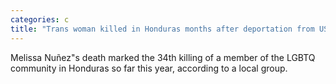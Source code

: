 ```yaml
---
categories: c
title: "Trans woman killed in Honduras months after deportation from US reports"
---
```

Melissa Nuñez"s death marked the 34th killing of a member of the LGBTQ community in Honduras so far this year, according to a local group.
